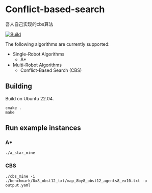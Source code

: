 # Conflict-based-search

吾人自己实现的cbs算法

[![Build](https://github.com/whoenig/libMultiRobotPlanning/actions/workflows/build.yml/badge.svg)](https://github.com/whoenig/libMultiRobotPlanning/actions/workflows/build.yml)

The following algorithms are currently supported:

* Single-Robot Algorithms
  * A*
* Multi-Robot Algorithms
  * Conflict-Based Search (CBS)

## Building

Build on Ubuntu 22.04.

```shell
cmake .
make
```

## Run example instances

### A\*

```shell
./a_star_mine
```

### CBS

````shell
./cbs_mine -i ./benchmark/8x8_obst12_txt/map_8by8_obst12_agents8_ex10.txt -o output.yaml
````

